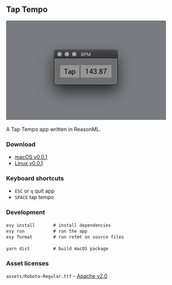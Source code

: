 ## Tap Tempo

![Tap tempo screenshot][0]

A Tap Tempo app written in ReasonML.


### Download
- [macOS v0.0.1][1]
- [Linux v0.0.1][2]


### Keyboard shortcuts
- `ESC` or `q` quit app
- `SPACE` tap tempo


### Development

```
esy install       # install dependencies
esy run           # run the app
esy format        # run refmt on source files

yarn dist         # build macOS package
```


### Asset licenses
`assets/Roboto-Regular.ttf` - [Apache v2.0][3]


[0]: ./assets/screenshot.png
[1]: https://github.com/rudolfs/tap-bpm/releases/download/v0.0.1/TapBPM.dmg
[2]: https://github.com/rudolfs/tap-bpm/releases/download/v0.0.1/TapBPM-x86_64.AppImage
[3]: https://www.fontsquirrel.com/license/roboto
